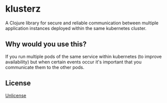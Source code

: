 # klusterz

A Clojure library for secure and reliable communication between multiple 
application instances deployed within the same kubernetes cluster.

## Why would you use this?

If you run multiple pods of the same service within kubernetes 
(to improve availability) but when certain events occur it's important 
that you communicate them to the other pods. 

## License

[Unlicense](http://unlicense.org/)
